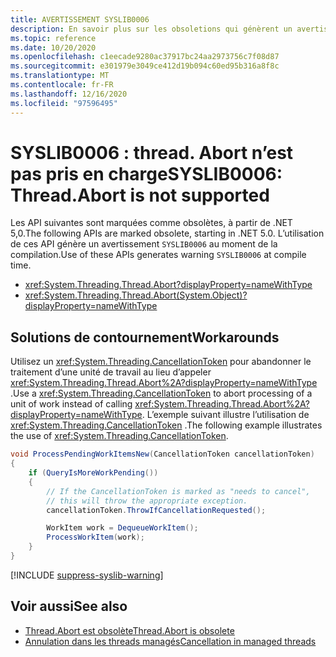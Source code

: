 ```yaml
---
title: AVERTISSEMENT SYSLIB0006
description: En savoir plus sur les obsoletions qui génèrent un avertissement au moment de la compilation SYSLIB0006.
ms.topic: reference
ms.date: 10/20/2020
ms.openlocfilehash: c1eecade9280ac37917bc24aa2973756c7f08d87
ms.sourcegitcommit: e301979e3049ce412d19b094c60ed95b316a8f8c
ms.translationtype: MT
ms.contentlocale: fr-FR
ms.lasthandoff: 12/16/2020
ms.locfileid: "97596495"
---
```

# <a name="syslib0006-threadabort-is-not-supported"></a><span data-ttu-id="8268c-103">SYSLIB0006 : thread. Abort n’est pas pris en charge</span><span class="sxs-lookup"><span data-stu-id="8268c-103">SYSLIB0006: Thread.Abort is not supported</span></span>

<span data-ttu-id="8268c-104">Les API suivantes sont marquées comme obsolètes, à partir de .NET 5,0.</span><span class="sxs-lookup"><span data-stu-id="8268c-104">The following APIs are marked obsolete, starting in .NET 5.0.</span></span> <span data-ttu-id="8268c-105">L’utilisation de ces API génère un avertissement `SYSLIB0006` au moment de la compilation.</span><span class="sxs-lookup"><span data-stu-id="8268c-105">Use of these APIs generates warning `SYSLIB0006` at compile time.</span></span>

- <xref:System.Threading.Thread.Abort?displayProperty=nameWithType>
- <xref:System.Threading.Thread.Abort(System.Object)?displayProperty=nameWithType>

## <a name="workarounds"></a><span data-ttu-id="8268c-106">Solutions de contournement</span><span class="sxs-lookup"><span data-stu-id="8268c-106">Workarounds</span></span>

<span data-ttu-id="8268c-107">Utilisez un <xref:System.Threading.CancellationToken> pour abandonner le traitement d’une unité de travail au lieu d’appeler <xref:System.Threading.Thread.Abort%2A?displayProperty=nameWithType> .</span><span class="sxs-lookup"><span data-stu-id="8268c-107">Use a <xref:System.Threading.CancellationToken> to abort processing of a unit of work instead of calling <xref:System.Threading.Thread.Abort%2A?displayProperty=nameWithType>.</span></span> <span data-ttu-id="8268c-108">L’exemple suivant illustre l’utilisation de <xref:System.Threading.CancellationToken> .</span><span class="sxs-lookup"><span data-stu-id="8268c-108">The following example illustrates the use of <xref:System.Threading.CancellationToken>.</span></span>

```csharp
void ProcessPendingWorkItemsNew(CancellationToken cancellationToken)
{
    if (QueryIsMoreWorkPending())
    {
        // If the CancellationToken is marked as "needs to cancel",
        // this will throw the appropriate exception.
        cancellationToken.ThrowIfCancellationRequested();

        WorkItem work = DequeueWorkItem();
        ProcessWorkItem(work);
    }
}
```

[!INCLUDE [suppress-syslib-warning](../../../../includes/suppress-syslib-warning.md)]

## <a name="see-also"></a><span data-ttu-id="8268c-109">Voir aussi</span><span class="sxs-lookup"><span data-stu-id="8268c-109">See also</span></span>

- [<span data-ttu-id="8268c-110">Thread.Abort est obsolète</span><span class="sxs-lookup"><span data-stu-id="8268c-110">Thread.Abort is obsolete</span></span>](../core-libraries/5.0/thread-abort-obsolete.md)
- [<span data-ttu-id="8268c-111">Annulation dans les threads managés</span><span class="sxs-lookup"><span data-stu-id="8268c-111">Cancellation in managed threads</span></span>](../../../standard/threading/cancellation-in-managed-threads.md)

